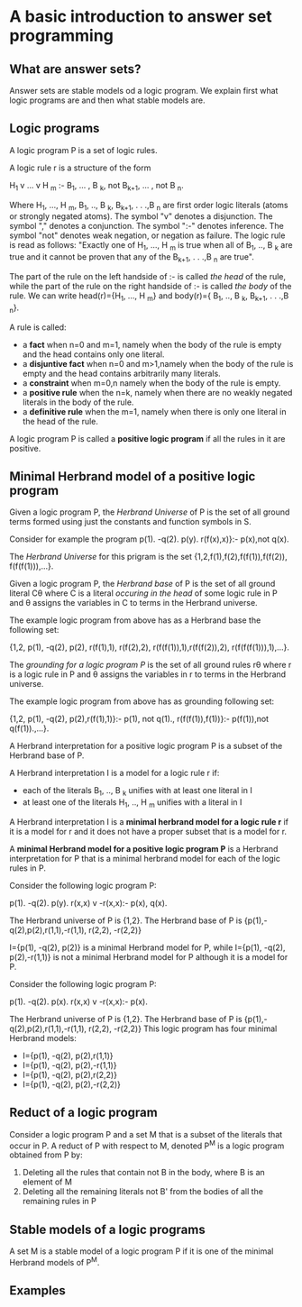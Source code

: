 # A basic introduction to answer set programming
## What are answer sets? 
Answer sets are stable models od a logic program. We explain first what logic programs are and then what stable models are.  

## Logic programs 
A logic program P is a set of logic rules. 

A logic rule r is a structure of the form

H<sub>1</sub> v ... v H <sub>m</sub> :- B<sub>1</sub>, ... , B <sub>k</sub>, not B<sub>k+1</sub>, ... , not B <sub>n</sub>.

Where H<sub>1</sub>, ..., H <sub>m</sub>, B<sub>1</sub>, .., B <sub>k</sub>, B<sub>k+1</sub>, . . .,B <sub>n</sub> are first order logic literals (atoms or strongly negated atoms). The symbol "v" denotes a disjunction. The symbol "," denotes a conjunction.  The symbol ":-" denotes inference. The symbol "not" denotes weak negation, or negation as failure. The logic rule is read as follows: 
"Exactly one of H<sub>1</sub>, ..., H <sub>m</sub> is true when all of B<sub>1</sub>, .., B <sub>k</sub> are true and it cannot be proven that any of the B<sub>k+1</sub>, . . .,B <sub>n</sub> are true".

The part of the rule on the left handside of :- is called *the head* of the rule, while the part of the rule on the right handside of :- is called *the body* of the rule. We can write head(r)={H<sub>1</sub>, ..., H <sub>m</sub>} and body(r)={ B<sub>1</sub>, .., B <sub>k</sub>, B<sub>k+1</sub>, . . .,B <sub>n</sub>}.

A rule is called:
* a **fact** when n=0 and m=1,  namely when the body of the rule is empty and the head contains only one literal.
* a **disjuntive fact** when n=0 and m>1,namely when the body of the rule is empty and the head contains arbitrarily many literals.
* a **constraint** when m=0,n namely when the body of the rule is empty.
* a **positive rule**  when the n=k, namely when there are no weakly negated literals in the body of the rule.
* a **definitive rule**  when the m=1, namely when there is only one literal in the head of the rule.

A logic program P is called a **positive logic program** if all the rules in it are positive. 

## Minimal Herbrand model of a positive logic program 
Given a logic program P, the *Herbrand Universe* of P is the set of all ground terms formed using just the constants and function symbols in S. 

Consider for example the program 
p(1).
-q(2). 
p(y). 
r(f(x),x)}:- p(x),not q(x).

The *Herbrand Universe* for this prigram is the set {1,2,f(1),f(2),f(f(1)),f(f(2)), f(f(f(1))),...}.

Given a logic program P, the *Herbrand base* of P is the set of all ground literal Cθ where C is a  literal *occuring in the head* of some logic rule in P and θ assigns the variables in C to terms in the Herbrand universe.

The example logic program from above has as a  Herbrand base the following set: 

{1,2, p(1), -q(2), p(2), r(f(1),1), r(f(2),2), r(f(f(1)),1),r(f(f(2)),2), r(f(f(f(1))),1),...}.

The *grounding for a logic program P* is  the set of all ground rules rθ where r is a  logic rule in P and θ assigns the variables in r to terms in the Herbrand universe.

The example logic program from above has as grounding following set: 

{1,2, p(1), -q(2), p(2),r(f(1),1)}:- p(1), not q(1)., r(f(f(1)),f(1))}:- p(f(1)),not q(f(1)).,...}.


A Herbrand interpretation for a positive logic program P is a subset of the Herbrand base of P. 

A Herbrand interpretation I is a model for a logic rule r if:
- each of the literals B<sub>1</sub>, .., B <sub>k</sub> unifies with at least one literal in I
- at least one of the literals H<sub>1</sub>, .., H <sub>m</sub> unifies with a literal in I

A Herbrand interpretation I is a **minimal herbrand model for a logic rule r** if it is a model for r and it does not have a proper subset that is a model for r. 


A **minimal Herbrand model for a positive logic program P** is a Herbrand interpretation for P that is a minimal herbrand model for each of the logic rules in P. 

Consider the following logic program P: 

p(1).
-q(2). 
p(y). 
r(x,x) v -r(x,x):- p(x), q(x).

The Herbrand universe of P is {1,2}. The Herbrand base of P is {p(1),-q(2),p(2),r(1,1),-r(1,1), r(2,2), -r(2,2)}

I={p(1), -q(2), p(2)} is a minimal Herbrand model for P, while I={p(1), -q(2), p(2),-r(1,1)} is not a minimal Herbrand model for P although it is a model for P.

Consider the following logic program P: 

p(1).
-q(2). 
p(x). 
r(x,x) v -r(x,x):- p(x).

The Herbrand universe of P is {1,2}. The Herbrand base of P is {p(1),-q(2),p(2),r(1,1),-r(1,1), r(2,2), -r(2,2)}
This logic program has four minimal Herbrand models: 
* I={p(1), -q(2), p(2),r(1,1)}  
* I={p(1), -q(2), p(2),-r(1,1)} 
* I={p(1), -q(2), p(2),r(2,2)}  
* I={p(1), -q(2), p(2),-r(2,2)} 


## Reduct of a logic program 

Consider a logic program P and a set M that is a subset of the literals that occur in P. A reduct of P with respect to M, denoted P<sup>M</sup> is a logic program obtained from P by: 
1. Deleting all the rules that contain not B in the body, where B is an element of M 
2. Deleting all the remaining literals not B' from the bodies of all the remaining rules in P 

## Stable models of a logic programs

A set M is a stable model of a logic program P if it is one of the minimal Herbrand models of P<sup>M</sup>. 

## Examples

 
